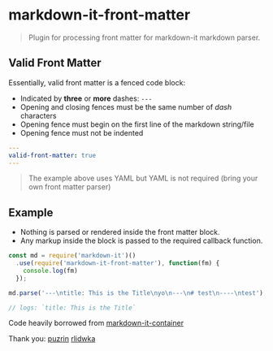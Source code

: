 # markdown-it-front-matter

> Plugin for processing front matter for markdown-it markdown parser.

## Valid Front Matter

Essentially, valid front matter is a fenced code block:

  * Indicated by **three** or **more** dashes: `---`
  * Opening and closing fences must be the same number of *dash* characters
  * Opening fence must begin on the first line of the markdown string/file
  * Opening fence must not be indented

```yaml
---
valid-front-matter: true
---
```

> The example above uses YAML but YAML is not required
> (bring your own front matter parser)


## Example

  * Nothing is parsed or rendered inside the front matter block.
  * Any markup inside the block is passed to the required callback function.

```javascript
const md = require('markdown-it')()
  .use(require('markdown-it-front-matter'), function(fm) {
    console.log(fm)
  });

md.parse('---\ntitle: This is the Title\nyo\n---\n# test\n----\ntest');

// logs: `title: This is the Title`
```

Code heavily borrowed from [markdown-it-container](https://github.com/markdown-it/markdown-it-container)

Thank you:
[puzrin](https://github.com/puzrin)
[rlidwka](https://github.com/rlidwka)